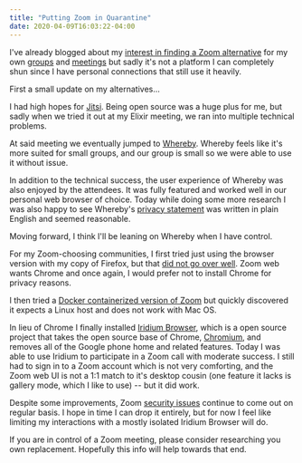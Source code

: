 ```yaml
---
title: "Putting Zoom in Quarantine"
date: 2020-04-09T16:03:22-04:00
---
```


I've already blogged about my [interest in finding a Zoom alternative](http://mikezornek.com/posts/2020/3/zoom-google-hangout-alternatives/) for my own [groups](https://www.meetup.com/Philly-Elixir-Meetup/) and [meetings](http://mikezornek.com/posts/2020/4/open-office-hours/) but sadly it's not a platform I can completely shun since I have personal connections that still use it heavily.

First a small update on my alternatives...

I had high hopes for [Jitsi](https://jitsi.org/). Being open source was a huge plus for me, but sadly when we tried it out at my Elixir meeting, we ran into multiple technical problems.

At said meeting we eventually jumped to [Whereby](https://whereby.com/). Whereby feels like it's more suited for small groups, and our group is small so we were able to use it without issue.

In addition to the technical success, the user experience of Whereby was also enjoyed by the attendees. It was fully featured and worked well in our personal web browser of choice. Today while doing some more research I was also happy to see Whereby's [privacy statement](https://whereby.com/information/tos/privacy-policy/) was written in plain English and seemed reasonable.

Moving forward, I think I'll be leaning on Whereby when I have control. 

For my Zoom-choosing communities, I first tried just using the browser version with my copy of Firefox, but that [did not go over well](https://microblog.mikezornek.com/2020/04/07/tried-to-join.html). Zoom web wants Chrome and once again, I would prefer not to install Chrome for privacy reasons. 

I then tried a [Docker containerized version of Zoom](https://github.com/mdouchement/docker-zoom-us) but quickly discovered it expects a Linux host and does not work with Mac OS.

In lieu of Chrome I finally installed [Iridium Browser](https://iridiumbrowser.de/), which is a open source project that takes the open source base of Chrome, [Chromium](https://www.chromium.org/Home), and removes all of the Google phone home and related features. Today I was able to use Iridium to participate in a Zoom call with moderate success. I still had to sign in to a Zoom account which is not very comforting, and the Zoom web UI is not a 1:1 match to it's desktop cousin (one feature it lacks is gallery mode, which I like to use) -- but it did work.

Despite some improvements, Zoom [security issues](https://citizenlab.ca/2020/04/move-fast-roll-your-own-crypto-a-quick-look-at-the-confidentiality-of-zoom-meetings/) continue to come out on regular basis. I hope in time I can drop it entirely, but for now I feel like limiting my interactions with a mostly isolated Iridium Browser will do.

If you are in control of a Zoom meeting, please consider researching you own replacement. Hopefully this info will help towards that end.
